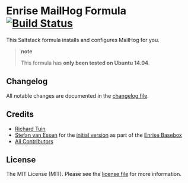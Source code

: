 # Enrise MailHog Formula [![Build Status](https://travis-ci.org/Enrise/mailhog-formula.svg?branch=master)](https://travis-ci.org/Enrise/mailhog-formula)

This Saltstack formula installs and configures MailHog for you.

> **note**
>
> This formula has **only been tested on Ubuntu 14.04**.

## Changelog

All notable changes are documented in the [changelog file](CHANGELOG.md).

## Credits

- [Richard Tuin](https://github.com/rtuin)
- [Stefan van Essen](https://github.com/eXistenZNL) for the [initial version](https://github.com/Enrise/Basebox/commit/0182e5033d783a97f5cb909092aaa1f032e31d6a) as part of the [Enrise Basebox](https://github.com/Enrise/Basebox)
- [All Contributors](../../contributors)

## License

The MIT License (MIT). Please see the [license file](LICENSE) for more information.